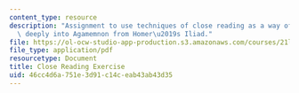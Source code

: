 ```yaml
---
content_type: resource
description: "Assignment to use techniques of close reading as a way of delving more\
  \ deeply into Agamemnon from Homer\u2019s Iliad."
file: https://ol-ocw-studio-app-production.s3.amazonaws.com/courses/21l-001-foundations-of-western-culture-homer-to-dante-fall-2008/46cc4d6a751e3d91c14ceab43ab43d35_close_read_exer1.pdf
file_type: application/pdf
resourcetype: Document
title: Close Reading Exercise
uid: 46cc4d6a-751e-3d91-c14c-eab43ab43d35
---
```

